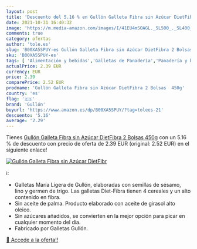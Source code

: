 ```yaml
---
layout: post
title: 'Descuento del 5.16 % en Gullón Galleta Fibra sin Azúcar DietFibr'
date: 2021-10-31 16:40:32
image: 'https://m.media-amazon.com/images/I/41EU4mSOAGL._SL500_._SL400_.jpg'
comments: true
category: ofertas
author: 'tole.es'
slug: 'B00XA5SPUY-es Gullón Galleta Fibra sin Azúcar DietFibra 2 Bolsas 450g'
sku: 'B00XA5SPUY-es'
tags: [ 'Alimentación y bebidas','Galletas de Panadería','Panadería y bollería','azúcar','gullón', ]
actualPrice: 2.39 EUR
currency: EUR
price: 2.39
comparePrice: 2.52 EUR
prodname: 'Gullón Galleta Fibra sin Azúcar DietFibra 2 Bolsas  450g'
country: 'es'
flag: '🇪🇸'
brand: 'Gullón'
buyurl: 'https://www.amazon.es/dp/B00XA5SPUY/?tag=tolees-21'
descuento: '5.16'
average: '2.29'
---
```


Tienes [Gullón Galleta Fibra sin Azúcar DietFibra 2 Bolsas  450g](https://www.amazon.es/dp/B00XA5SPUY/?tag=tolees-21) con un 5.16 % de descuento con precio de oferta de 2.39 EUR (original: 2.52 EUR) en el siguiente enlace!

[![Gullón Galleta Fibra sin Azúcar DietFibr](https://m.media-amazon.com/images/I/41EU4mSOAGL._SL500_._SL400_.jpg)](https://www.amazon.es/dp/B00XA5SPUY/?tag=tolees-21)

ℹ️:

- Galletas María Ligera de Gullón, elaboradas con semillas de sésamo, lino y germen de trigo. Las galletas Diet-Fibra tienen 4 cereales y un alto contenido en fibra.
- Sin aceite de palma. Producto elaborado con aceite de girasol alto oleico.
- Sin azúcares añadidos, se convierten en la mejor opción para picar en cualquier momento del día.
- Fabricado por Galletas Gullón.

[🛒 Accede a la oferta!!](https://www.amazon.es/dp/B00XA5SPUY/?tag=tolees-21)
